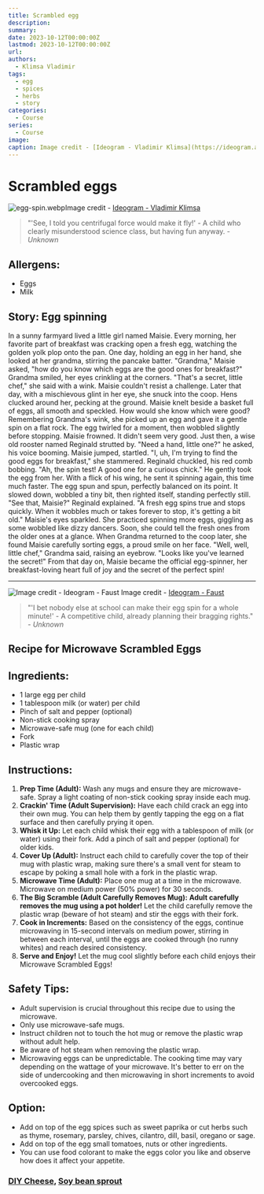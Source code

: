 ```yaml
---
title: Scrambled egg
description: 
summary: 
date: 2023-10-12T00:00:00Z
lastmod: 2023-10-12T00:00:00Z
url: 
authors:
  - Klimsa Vladimir
tags:
  - egg
  - spices
  - herbs
  - story
categories:
  - Course
series:
  - Course
image: 
caption: Image credit - [Ideogram - Vladimir Klimsa](https://ideogram.ai/assets/image/lossless/response/Halyc7i9SeiKCpNGUzUg_A)
---
```

# Scrambled eggs
![egg-spin.webp](egg-spin.webp "Image credit - [Ideogram - Vladimir Klimsa](https://ideogram.ai/assets/image/lossless/response/Halyc7i9SeiKCpNGUzUg_A)")Image credit - [Ideogram - Vladimir Klimsa](https://ideogram.ai/assets/image/lossless/response/Halyc7i9SeiKCpNGUzUg_A)
> "'See, I told you centrifugal force would make it fly!' - A child who clearly misunderstood science class, but having fun anyway. - *Unknown*
## Allergens:
- Eggs
- Milk
## Story: Egg spinning
In a sunny farmyard lived a little girl named Maisie. Every morning, her favorite part of breakfast was cracking open a fresh egg, watching the golden yolk plop onto the pan. One day, holding an egg in her hand, she looked at her grandma, stirring the pancake batter. "Grandma," Maisie asked, "how do you know which eggs are the good ones for breakfast?"
Grandma smiled, her eyes crinkling at the corners. "That's a secret, little chef," she said with a wink. Maisie couldn't resist a challenge. Later that day, with a mischievous glint in her eye, she snuck into the coop. Hens clucked around her, pecking at the ground. Maisie knelt beside a basket full of eggs, all smooth and speckled. How would she know which were good?
Remembering Grandma's wink, she picked up an egg and gave it a gentle spin on a flat rock. The egg twirled for a moment, then wobbled slightly before stopping. Maisie frowned. It didn't seem very good. Just then, a wise old rooster named Reginald strutted by.
"Need a hand, little one?" he asked, his voice booming. Maisie jumped, startled. "I, uh, I'm trying to find the good eggs for breakfast," she stammered. Reginald chuckled, his red comb bobbing. "Ah, the spin test! A good one for a curious chick."
He gently took the egg from her. With a flick of his wing, he sent it spinning again, this time much faster. The egg spun and spun, perfectly balanced on its point. It slowed down, wobbled a tiny bit, then righted itself, standing perfectly still.
"See that, Maisie?" Reginald explained. "A fresh egg spins true and stops quickly. When it wobbles much or takes forever to stop, it's getting a bit old."
Maisie's eyes sparkled. She practiced spinning more eggs, giggling as some wobbled like dizzy dancers. Soon, she could tell the fresh ones from the older ones at a glance. When Grandma returned to the coop later, she found Maisie carefully sorting eggs, a proud smile on her face.
"Well, well, little chef," Grandma said, raising an eyebrow. "Looks like you've learned the secret!" From that day on, Maisie became the official egg-spinner, her breakfast-loving heart full of joy and the secret of the perfect spin!

---

![Image credit - Ideogram - Faust](egg-spinning.webp "[Image credit - Ideogram - Faust](https://ideogram.ai/assets/image/lossless/response/pQaxDHYzTqG-l4U5hDDExQ)")
Image credit - [Ideogram - Faust](https://ideogram.ai/assets/image/lossless/response/pQaxDHYzTqG-l4U5hDDExQ)
> "'I bet nobody else at school can make their egg spin for a whole minute!' - A competitive child, already planning their bragging rights." - *Unknown*
## Recipe for Microwave Scrambled Eggs
## Ingredients:
* 1 large egg per child
* 1 tablespoon milk (or water) per child
* Pinch of salt and pepper (optional)
* Non-stick cooking spray
* Microwave-safe mug (one for each child)
* Fork
* Plastic wrap
## Instructions:
1. **Prep Time (Adult):** Wash any mugs and ensure they are microwave-safe. Spray a light coating of non-stick cooking spray inside each mug.
2. **Crackin' Time (Adult Supervision):** Have each child crack an egg into their own mug. You can help them by gently tapping the egg on a flat surface and then carefully prying it open.
3. **Whisk it Up:** Let each child whisk their egg with a tablespoon of milk (or water) using their fork. Add a pinch of salt and pepper (optional) for older kids.
4. **Cover Up (Adult):** Instruct each child to carefully cover the top of their mug with plastic wrap, making sure there's a small vent for steam to escape by poking a small hole with a fork in the plastic wrap.
5. **Microwave Time (Adult):** Place one mug at a time in the microwave. Microwave on medium power (50% power) for 30 seconds.
6. **The Big Scramble (Adult Carefully Removes Mug):** **Adult carefully removes the mug using a pot holder!** Let the child carefully remove the plastic wrap (beware of hot steam) and stir the eggs with their fork.
7. **Cook in Increments:** Based on the consistency of the eggs, continue microwaving in 15-second intervals on medium power, stirring in between each interval, until the eggs are cooked through (no runny whites) and reach desired consistency.
8. **Serve and Enjoy!** Let the mug cool slightly before each child enjoys their Microwave Scrambled Eggs!
## Safety Tips:
* Adult supervision is crucial throughout this recipe due to using the microwave.
* Only use microwave-safe mugs.
* Instruct children not to touch the hot mug or remove the plastic wrap without adult help.
* Be aware of hot steam when removing the plastic wrap.
* Microwaving eggs can be unpredictable. The cooking time may vary depending on the wattage of your microwave. It's better to err on the side of undercooking and then microwaving in short increments to avoid overcooked eggs.
## Option:
* Add on top of the egg spices such as sweet paprika or cut herbs such as thyme, rosemary, parsley, chives, cilantro, dill, basil, oregano or sage.
* Add on top of the egg small tomatoes, nuts or other ingredients.
* You can use food colorant to make the eggs color you like and observe how does it affect your appetite.
### [DIY Cheese](DIY%20Cheese.md), [Soy bean sprout](Soy%20bean%20sprout.md)